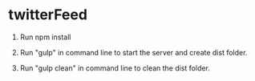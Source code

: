 # twitterFeed

1) Run npm install

2) Run "gulp" in command line to start the server and create dist folder.

3) Run "gulp clean" in command line to clean the dist folder.